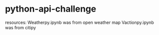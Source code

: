 # python-api-challenge

resources: Weatherpy.ipynb was from open weather map 
Vactionpy.ipynb was from citipy 
